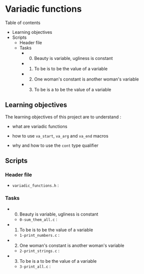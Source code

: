 # Variadic functions

Table of contents

* Learning objectives
* Scripts
	* Header file
	* Tasks
		* 0. Beauty is variable, ugliness is constant

		* 1. To be is to be the value of a variable

		* 2. One woman's constant is another woman's variable

		* 3. To be is a to be the value of a variable

## Learning objectives

The learning objectives of this project are to understand :

* what are variadic functions

* how to use `va_start`, `va_arg` and `va_end` macros

* why and how to use the `cont` type qualifier


## Scripts

### Header file

* `variadic_functions.h` : 

### Tasks

* 0. Beauty is variable, ugliness is constant

	* `0-sum_them_all.c` : 

* 1. To be is to be the value of a variable

	* `1-print_numbers.c` : 

* 2. One woman's constant is another woman's variable

	* `2-print_strings.c` : 

* 3. To be is a to be the value of a variable

	* `3-print_all.c` : 



